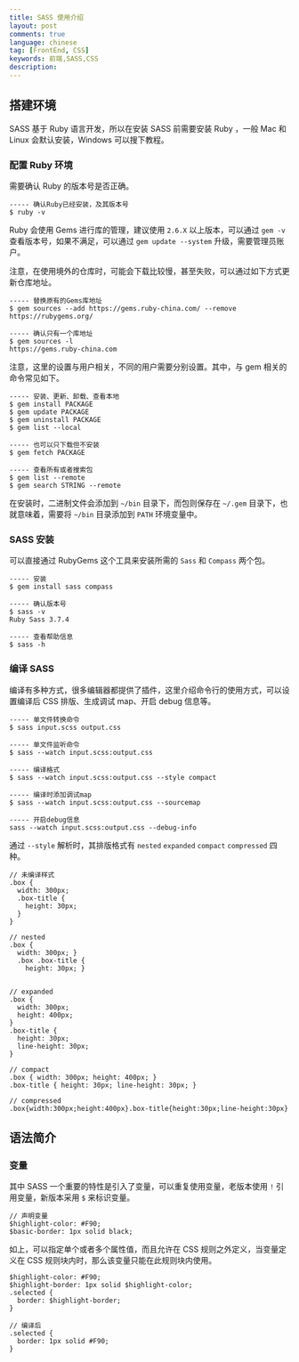 ```yaml
---
title: SASS 使用介绍
layout: post
comments: true
language: chinese
tag: [FrontEnd, CSS]
keywords: 前端,SASS,CSS
description:
---
```



<!-- more -->

## 搭建环境

SASS 基于 Ruby 语言开发，所以在安装 SASS 前需要安装 Ruby ，一般 Mac 和 Linux 会默认安装，Windows 可以搜下教程。

### 配置 Ruby 环境

需要确认 Ruby 的版本号是否正确。

```
----- 确认Ruby已经安装，及其版本号
$ ruby -v
```

Ruby 会使用 Gems 进行库的管理，建议使用 `2.6.X` 以上版本，可以通过 `gem -v` 查看版本号，如果不满足，可以通过 `gem update --system` 升级，需要管理员账户。

注意，在使用境外的仓库时，可能会下载比较慢，甚至失败，可以通过如下方式更新仓库地址。

```
----- 替换原有的Gems库地址
$ gem sources --add https://gems.ruby-china.com/ --remove https://rubygems.org/

----- 确认只有一个库地址
$ gem sources -l
https://gems.ruby-china.com
```

注意，这里的设置与用户相关，不同的用户需要分别设置。其中，与 gem 相关的命令常见如下。

```
----- 安装、更新、卸载、查看本地
$ gem install PACKAGE
$ gem update PACKAGE
$ gem uninstall PACKAGE
$ gem list --local

----- 也可以只下载但不安装
$ gem fetch PACKAGE

----- 查看所有或者搜索包
$ gem list --remote
$ gem search STRING --remote
```

在安装时，二进制文件会添加到 `~/bin` 目录下，而包则保存在 `~/.gem` 目录下，也就意味着，需要将 `~/bin` 目录添加到 `PATH` 环境变量中。

### SASS 安装

可以直接通过 RubyGems 这个工具来安装所需的 `Sass` 和 `Compass` 两个包。

```
----- 安装
$ gem install sass compass

----- 确认版本号
$ sass -v
Ruby Sass 3.7.4

----- 查看帮助信息
$ sass -h
```

### 编译 SASS

编译有多种方式，很多编辑器都提供了插件，这里介绍命令行的使用方式，可以设置编译后 CSS 排版、生成调试 map、开启 debug 信息等。

```
----- 单文件转换命令
$ sass input.scss output.css

----- 单文件监听命令
$ sass --watch input.scss:output.css

----- 编译格式
$ sass --watch input.scss:output.css --style compact

----- 编译时添加调试map
$ sass --watch input.scss:output.css --sourcemap

----- 开启debug信息
sass --watch input.scss:output.css --debug-info
```

通过 `--style` 解析时，其排版格式有 `nested` `expanded` `compact` `compressed` 四种。

```
// 未编译样式
.box {
  width: 300px;
  .box-title {
    height: 30px;
  }
}

// nested
.box {
  width: 300px; }
  .box .box-title {
    height: 30px; }


// expanded
.box {
  width: 300px;
  height: 400px;
}
.box-title {
  height: 30px;
  line-height: 30px;
}

// compact
.box { width: 300px; height: 400px; }
.box-title { height: 30px; line-height: 30px; }

// compressed
.box{width:300px;height:400px}.box-title{height:30px;line-height:30px}
```

<!--
----- 监听整个目录
sass -watch app/sass:public/stylesheets
-->

## 语法简介

### 变量

其中 SASS 一个重要的特性是引入了变量，可以重复使用变量，老版本使用 `!` 引用变量，新版本采用 `$` 来标识变量。

```
// 声明变量
$highlight-color: #F90;
$basic-border: 1px solid black;
```
如上，可以指定单个或者多个属性值，而且允许在 CSS 规则之外定义，当变量定义在 CSS 规则块内时，那么该变量只能在此规则块内使用。

```
$highlight-color: #F90;
$highlight-border: 1px solid $highlight-color;
.selected {
  border: $highlight-border;
}

// 编译后
.selected {
  border: 1px solid #F90;
}
```

